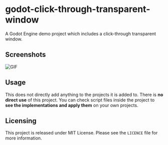 # godot-click-through-transparent-window
A Godot Engine demo project which includes a click-through transparent window.
## Screenshots
![GIF](https://media.giphy.com/media/al8oRrgNlqIj5Cv7BX/giphy.gif?cid=790b761154e3b86305c7fad96bb1267a8c89edf7de4ea6e9&rid=giphy.gif&ct=g)
## Usage
This does not directly add anything to the projects it is added to. There is **no direct use** of this project. You can check script files inside the project to **see the implementations and apply them** on your own projects.
## Licensing
This project is released under MIT License. Please see the `LICENCE` file for more information.
